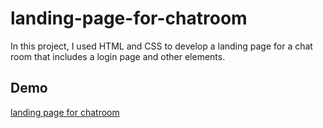 ﻿# landing-page-for-chatroom
In this project, I used HTML and CSS to develop a landing page for a chat room that includes a login page and other elements.

## Demo
[landing page for chatroom](https://landing-page-for-chatroom.netlify.app/)
